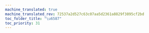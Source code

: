 ```yaml
---
machine_translated: true
machine_translated_rev: 72537a2d527c63c07aa5d2361a8829f3895cf2bd
toc_folder_title: "\u6587"
toc_priority: 31
---
```


